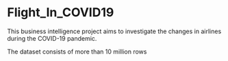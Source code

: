 # Flight_In_COVID19
This business intelligence project aims to investigate the changes in airlines during the COVID-19 pandemic.

The dataset consists of more than 10 million rows 
